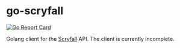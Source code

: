 # go-scryfall

[![Go Report Card](https://goreportcard.com/badge/github.com/BlueMonday/go-scryfall)](https://goreportcard.com/report/github.com/BlueMonday/go-scryfall)

Golang client for the [Scryfall](https://scryfall.com/) API. The client is
currently incomplete.
